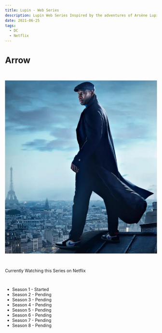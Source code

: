 ```yaml
---
title: Lupin - Web Series
description: Lupin Web Series Inspired by the adventures of Arsène Lupin.
date: 2021-06-25
tags: 
  - DC
  - Netflix
---
```


# Arrow

<br />

![Arrow - Web Series](/img/lupin.webp)

<br />

Currently Watching this Series on Netflix

<br />

- Season 1 - Started
- Season 2 - Pending
- Season 3 - Pending
- Season 4 - Pending
- Season 5 - Pending
- Season 6 - Pending
- Season 7 - Pending
- Season 8 - Pending

<br />
